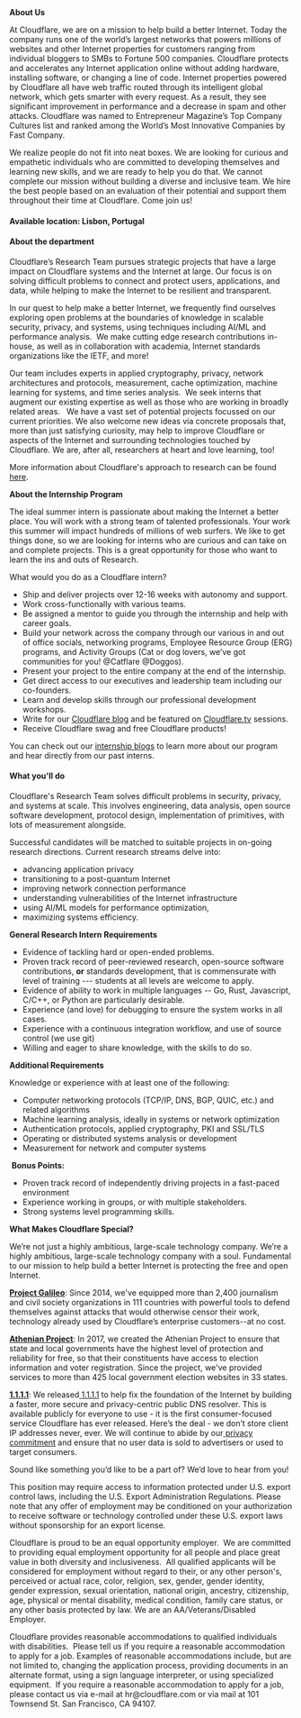 <div class="content-intro">
	<div><strong>About Us</strong></div>
	<div>
		<p>At Cloudflare, we are on a mission to help build a better Internet. Today the company runs one of the world’s largest networks that powers millions of websites and other Internet properties for customers ranging from individual bloggers to SMBs to Fortune 500 companies. Cloudflare protects and accelerates any Internet application online without adding hardware, installing software, or changing a line of code. Internet properties powered by Cloudflare all have web traffic routed through its intelligent global network, which gets smarter with every request. As a result, they see significant improvement in performance and a decrease in spam and other attacks. Cloudflare was named to Entrepreneur Magazine’s Top Company Cultures list and ranked among the World’s Most Innovative Companies by Fast Company.&nbsp;</p>
		<p><span style="font-weight: 400;">We realize people do not fit into neat boxes. We are looking for curious and empathetic individuals who are committed to developing themselves and learning new skills, and we are ready to help you do that. We cannot complete our mission without building a diverse and inclusive team. We hire the best people based on an evaluation of their potential and support them throughout their time at Cloudflare. Come join us!&nbsp;</span></p>
	</div>
</div>
<h4><strong>Available location: Lisbon, Portugal</strong></h4>
<h4><strong>About the department</strong></h4>
<p>Cloudflare’s Research Team pursues strategic projects that have a large impact on Cloudflare systems and the Internet at large. Our focus is on solving difficult problems to connect and protect users, applications, and data, while helping to make the Internet to be resilient and transparent.</p>
<p>In our quest to help make a better Internet, we frequently find ourselves exploring open problems at the boundaries of knowledge in scalable security, privacy, and systems, using techniques including AI/ML and performance analysis.&nbsp; We make cutting edge research contributions in-house, as well as in collaboration with academia, Internet standards organizations like the IETF, and more!</p>
<p>Our team includes experts in applied cryptography, privacy, network architectures and protocols, measurement, cache optimization, machine learning for systems, and time series analysis.&nbsp; We seek interns that augment our existing expertise as well as those who are working in broadly related areas. &nbsp; We have a vast set of potential projects focussed on our current priorities. We also welcome new ideas via concrete proposals that, more than just satisfying curiosity, may help to improve Cloudflare or aspects of the Internet and surrounding technologies touched by Cloudflare. We are, after all, researchers at heart and love learning, too!</p>
<p>More information about Cloudflare's approach to research can be found <a href="https://blog.cloudflare.com/cloudflares-approach-to-research/">here</a>.</p>
<p><strong>About the Internship Program</strong></p>
<p>The ideal summer intern is passionate about making the Internet a better place. You will work with a strong team of talented professionals. Your work this summer will impact hundreds of millions of web surfers. We like to get things done, so we are looking for interns who are curious and can take on and complete projects. This is a great opportunity for those who want to learn the ins and outs of Research.&nbsp;</p>
<p>What would you do as a Cloudflare intern?</p>
<ul>
	<li>Ship and deliver projects over 12-16 weeks with autonomy and support.</li>
	<li>Work cross-functionally with various teams.</li>
	<li>Be assigned a mentor to guide you through the internship and help with career goals.</li>
	<li>Build your network across the company through our various in and out of office socials, networking programs, Employee Resource Group (ERG) programs, and Activity Groups (Cat or dog lovers, we’ve got communities for you! @Catflare @Doggos).</li>
	<li>Present your project to the entire company at the end of the internship.</li>
	<li>Get direct access to our executives and leadership team including our co-founders.</li>
	<li>Learn and develop skills through our professional development workshops.</li>
	<li>Write for our&nbsp;<a href="https://blog.cloudflare.com/" target="_blank">Cloudflare blog</a>&nbsp;and be featured on&nbsp;<a class="oiM5sf" href="http://cloudflare.tv/" target="_blank">Cloudflare.tv</a>&nbsp;sessions.&nbsp;</li>
	<li>Receive Cloudflare swag and free Cloudflare products!</li>
</ul>
<p>You can check out our&nbsp;<a href="https://blog.cloudflare.com/tag/internship-experience/" target="_blank">internship blogs</a>&nbsp;to learn more about our program and hear directly from our past interns.</p>
<h4><strong>What you'll do</strong></h4>
<p>Cloudflare's Research Team solves difficult problems in security, privacy, and systems at scale. This involves engineering, data analysis, open source software development, protocol design, implementation of primitives, with lots of measurement alongside.&nbsp;</p>
<p>Successful candidates will be matched to suitable projects in on-going research directions. Current research streams delve into:</p>
<ul>
	<li>advancing application privacy</li>
	<li>transitioning to a post-quantum Internet</li>
	<li>improving network connection performance</li>
	<li>understanding vulnerabilities of the Internet infrastructure</li>
	<li>using AI/ML models for performance optimization,&nbsp;</li>
	<li>maximizing systems efficiency.&nbsp;&nbsp;</li>
</ul>
<p><strong>General Research Intern Requirements</strong></p>
<ul>
	<li>Evidence of tackling hard or open-ended problems.</li>
	<li>Proven track record of peer-reviewed research, open-source software contributions, <strong>or</strong> standards development, that is commensurate with level of training --- students at all levels are welcome to apply.</li>
	<li>Evidence of ability to work in multiple languages -- Go, Rust, Javascript, C/C++, or Python are particularly desirable.</li>
	<li>Experience (and love) for debugging to ensure the system works in all cases.</li>
	<li>Experience with a continuous integration workflow, and use of source control (we use git)</li>
	<li>Willing and eager to share knowledge, with the skills to do so.</li>
</ul>
<p><strong>Additional Requirements</strong></p>
<p>Knowledge or experience with at least one of the following:</p>
<ul>
	<li>Computer networking protocols (TCP/IP, DNS, BGP, QUIC, etc.) and related algorithms</li>
	<li>Machine learning analysis, ideally in systems or network optimization</li>
	<li>Authentication protocols, applied cryptography, PKI and SSL/TLS</li>
	<li>Operating or distributed systems analysis or development</li>
	<li>Measurement for network and computer systems</li>
</ul>
<p>&nbsp;<strong>Bonus Points:</strong></p>
<ul>
	<li>Proven track record of independently driving projects in a fast-paced environment</li>
	<li>Experience working in groups, or with multiple stakeholders.</li>
	<li>Strong systems level programming skills.</li>
</ul>
<div class="content-conclusion">
	<p><strong>What Makes Cloudflare Special?</strong></p>
	<p><span style="font-weight: 400;">We’re not just a highly ambitious, large-scale technology company. We’re a highly ambitious, large-scale technology company with a soul. Fundamental to our mission to help build a better Internet is protecting the free and open Internet.</span></p>
	<p><a href="https://blog.cloudflare.com/protecting-free-expression-online/"><strong>Project Galileo</strong></a><span style="font-weight: 400;">: Since 2014, we've equipped more than 2,400 journalism and civil society organizations in 111 countries with powerful tools to defend themselves against attacks that would otherwise censor their work, technology already used by Cloudflare’s enterprise customers--at no cost.</span></p>
	<p><strong><a href="https://www.cloudflare.com/athenian/">Athenian Project</a></strong><span style="font-weight: 400;">: In 2017, we created the Athenian Project to ensure that state and local governments have the highest level of protection and reliability for free, so that their constituents have access to election information and voter registration. Since the project, we've provided services to more than 425 local government election websites in 33 states.</span></p>
	<p><a href="https://1.1.1.1/"><strong>1.1.1.1</strong></a><span style="font-weight: 400;">: We released</span><a href="https://1.1.1.1/"> <span style="font-weight: 400;">1.1.1.1</span></a><span style="font-weight: 400;"> to help fix the foundation of the Internet by building a faster, more secure and privacy-centric public DNS resolver. This is available publicly for everyone to use - it is the first consumer-focused service Cloudflare has ever released. Here’s the deal - we don’t store client IP addresses never, ever. We will continue to abide by our</span><a href="https://developers.cloudflare.com/1.1.1.1/privacy/public-dns-resolver"> privacy commitment</a><span style="font-weight: 400;"> and ensure that no user data is sold to advertisers or used to target consumers.</span></p>
	<p><span style="font-weight: 400;">Sound like something you’d like to be a part of? We’d love to hear from you!</span></p>
	<p><span style="font-weight: 400;">This position may require access to information protected under U.S. export control laws, including the U.S. Export Administration Regulations. Please note that any offer of employment may be conditioned on your authorization to receive software or technology controlled under these U.S. export laws without sponsorship for an export license.</span></p>
	<p><span style="font-weight: 400;">Cloudflare is proud to be an equal opportunity employer. &nbsp;We are committed to providing equal employment opportunity for all people and place great value in both diversity and inclusiveness. &nbsp;All qualified applicants will be considered for employment without regard to their, or any other person's, perceived or actual</span> <span style="font-weight: 400;">race, color, religion, sex, gender, gender identity, gender expression, sexual orientation, national origin, ancestry, citizenship, age, physical or mental disability, medical condition, family care status, or any other basis protected by law. </span><span style="font-weight: 400;">We are an AA/Veterans/Disabled Employer.</span></p>
	<p><span style="font-weight: 400;">Cloudflare provides reasonable accommodations to qualified individuals with disabilities. &nbsp;Please tell us if you require a reasonable accommodation to apply for a job. Examples of reasonable accommodations include, but are not limited to, changing the application process, providing documents in an alternate format, using a sign language interpreter, or using specialized equipment. &nbsp;If you require a reasonable accommodation to apply for a job, please contact us via e-mail at </span><span style="font-weight: 400;">hr@cloudflare.com</span><span style="font-weight: 400;"> or via mail at 101 Townsend St. San Francisco, CA 94107.</span></p>
</div>